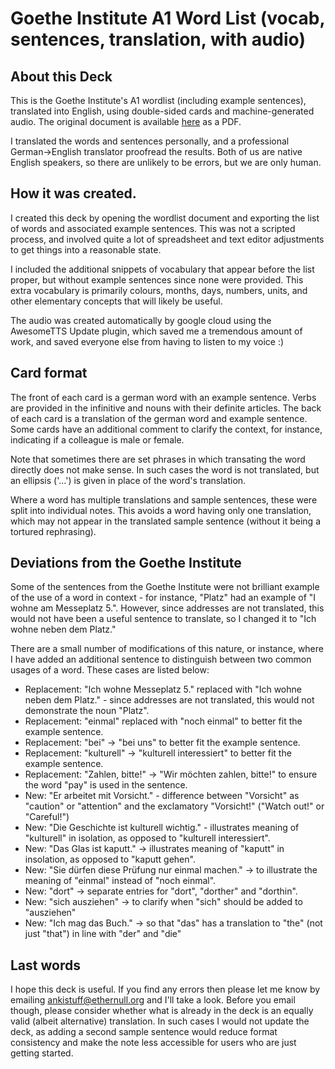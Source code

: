 # Goethe Institute A1 Word List (vocab, sentences, translation, with audio)

## About this Deck

This is the Goethe Institute's A1 wordlist (including example sentences), translated into English, using double-sided cards and machine-generated audio.
The original document is available [here](https://www.goethe.de/pro/relaunch/prf/de/A1_SD1_Wortliste_02.pdf) as a PDF.

I translated the words and sentences personally, and a professional German->English translator proofread the results.
Both of us are native English speakers, so there are unlikely to be errors, but we are only human.


## How it was created.

I created this deck by opening the wordlist document and exporting the list of words and associated example sentences.
This was not a scripted process, and involved quite a lot of spreadsheet and text editor adjustments to get things into a reasonable state.

I included the additional snippets of vocabulary that appear before the list proper, but without example sentences since none were provided.
This extra vocabulary is primarily colours, months, days, numbers, units, and other elementary concepts that will likely be useful.

The audio was created automatically by google cloud using the AwesomeTTS Update plugin, which saved me a tremendous amount of work, and saved everyone else from having to listen to my voice :)


## Card format

The front of each card is a german word with an example sentence.
Verbs are provided in the infinitive and nouns with their definite articles.
The back of each card is a translation of the german word and example sentence.
Some cards have an additional comment to clarify the context, for instance, indicating if a colleague is male or female.

Note that sometimes there are set phrases in which transating the word directly does not make sense.
In such cases the word is not translated, but an ellipsis ('...') is given in place of the word's translation.

Where a word has multiple translations and sample sentences, these were split into individual notes.
This avoids a word having only one translation, which may not appear in the translated sample sentence (without it being a tortured rephrasing).


## Deviations from the Goethe Institute

Some of the sentences from the Goethe Institute were not brilliant example of the use of a word in context - for instance, "Platz" had an example of "I wohne am Messeplatz 5.".
However, since addresses are not translated, this would not have been a useful sentence to translate, so I changed it to "Ich wohne neben dem Platz."

There are a small number of modifications of this nature, or instance, where I have added an additional sentence to distinguish between two common usages of a word.
These cases are listed below:

* Replacement: "Ich wohne Messeplatz 5." replaced with "Ich wohne neben dem Platz." - since addresses are not translated, this would not demonstrate the noun "Platz".
* Replacement: "einmal" replaced with "noch einmal" to better fit the example sentence.
* Replacement: "bei" -> "bei uns" to better fit the example sentence.
* Replacement: "kulturell" -> "kulturell interessiert" to better fit the example sentence.
* Replacement: "Zahlen, bitte!" -> "Wir möchten zahlen, bitte!" to ensure the word "pay" is used in the sentence.
* New: "Er arbeitet mit Vorsicht." - difference between "Vorsicht" as "caution" or "attention" and the exclamatory "Vorsicht!" ("Watch out!" or "Careful!")
* New: "Die Geschichte ist kulturell wichtig." - illustrates meaning of "kulturell" in isolation, as opposed to "kulturell interessiert".
* New: "Das Glas ist kaputt." -> illustrates meaning of "kaputt" in insolation, as opposed to "kaputt gehen".
* New: "Sie dürfen diese Prüfung nur einmal machen." -> to illustrate the meaning of "einmal" instead of "noch einmal".
* New: "dort" -> separate entries for "dort", "dorther" and "dorthin".
* New: "sich ausziehen" -> to clarify when "sich" should be added to "ausziehen"
* New: "Ich mag das Buch." -> so that "das" has a translation to "the" (not just "that") in line with "der" and "die"


## Last words

I hope this deck is useful. If you find any errors then please let me know by emailing ankistuff@ethernull.org and I'll take a look.
Before you email though, please consider whether what is already in the deck is an equally valid (albeit alternative) translation.
In such cases I would not update the deck, as adding a second sample sentence would reduce format consistency and make the note less accessible for users who are just getting started.

